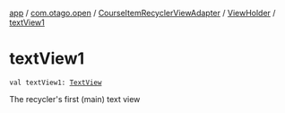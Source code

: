 [app](../../../index.md) / [com.otago.open](../../index.md) / [CourseItemRecyclerViewAdapter](../index.md) / [ViewHolder](index.md) / [textView1](./text-view1.md)

# textView1

`val textView1: `[`TextView`](https://developer.android.com/reference/android/widget/TextView.html)

The recycler's first (main) text view

